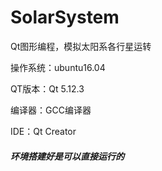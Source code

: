 # SolarSystem
Qt图形编程，模拟太阳系各行星运转

操作系统：ubuntu16.04

QT版本：Qt 5.12.3

编译器：GCC编译器

IDE：Qt Creator

##### 环境搭建好是可以直接运行的

